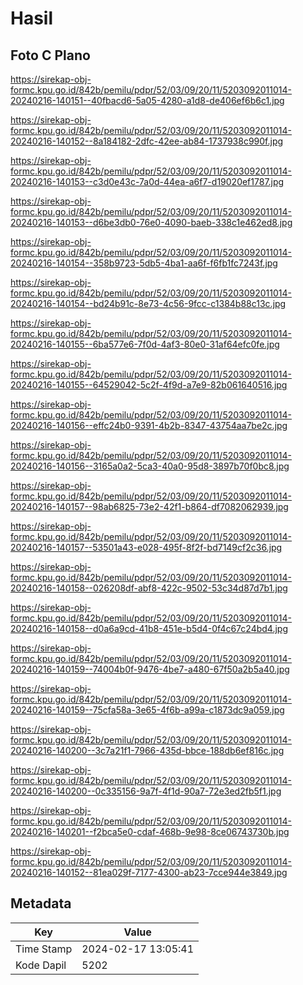 # Hasil

## Foto C Plano

https://sirekap-obj-formc.kpu.go.id/842b/pemilu/pdpr/52/03/09/20/11/5203092011014-20240216-140151--40fbacd6-5a05-4280-a1d8-de406ef6b6c1.jpg

https://sirekap-obj-formc.kpu.go.id/842b/pemilu/pdpr/52/03/09/20/11/5203092011014-20240216-140152--8a184182-2dfc-42ee-ab84-1737938c990f.jpg

https://sirekap-obj-formc.kpu.go.id/842b/pemilu/pdpr/52/03/09/20/11/5203092011014-20240216-140153--c3d0e43c-7a0d-44ea-a6f7-d19020ef1787.jpg

https://sirekap-obj-formc.kpu.go.id/842b/pemilu/pdpr/52/03/09/20/11/5203092011014-20240216-140153--d6be3db0-76e0-4090-baeb-338c1e462ed8.jpg

https://sirekap-obj-formc.kpu.go.id/842b/pemilu/pdpr/52/03/09/20/11/5203092011014-20240216-140154--358b9723-5db5-4ba1-aa6f-f6fb1fc7243f.jpg

https://sirekap-obj-formc.kpu.go.id/842b/pemilu/pdpr/52/03/09/20/11/5203092011014-20240216-140154--bd24b91c-8e73-4c56-9fcc-c1384b88c13c.jpg

https://sirekap-obj-formc.kpu.go.id/842b/pemilu/pdpr/52/03/09/20/11/5203092011014-20240216-140155--6ba577e6-7f0d-4af3-80e0-31af64efc0fe.jpg

https://sirekap-obj-formc.kpu.go.id/842b/pemilu/pdpr/52/03/09/20/11/5203092011014-20240216-140155--64529042-5c2f-4f9d-a7e9-82b061640516.jpg

https://sirekap-obj-formc.kpu.go.id/842b/pemilu/pdpr/52/03/09/20/11/5203092011014-20240216-140156--effc24b0-9391-4b2b-8347-43754aa7be2c.jpg

https://sirekap-obj-formc.kpu.go.id/842b/pemilu/pdpr/52/03/09/20/11/5203092011014-20240216-140156--3165a0a2-5ca3-40a0-95d8-3897b70f0bc8.jpg

https://sirekap-obj-formc.kpu.go.id/842b/pemilu/pdpr/52/03/09/20/11/5203092011014-20240216-140157--98ab6825-73e2-42f1-b864-df7082062939.jpg

https://sirekap-obj-formc.kpu.go.id/842b/pemilu/pdpr/52/03/09/20/11/5203092011014-20240216-140157--53501a43-e028-495f-8f2f-bd7149cf2c36.jpg

https://sirekap-obj-formc.kpu.go.id/842b/pemilu/pdpr/52/03/09/20/11/5203092011014-20240216-140158--026208df-abf8-422c-9502-53c34d87d7b1.jpg

https://sirekap-obj-formc.kpu.go.id/842b/pemilu/pdpr/52/03/09/20/11/5203092011014-20240216-140158--d0a6a9cd-41b8-451e-b5d4-0f4c67c24bd4.jpg

https://sirekap-obj-formc.kpu.go.id/842b/pemilu/pdpr/52/03/09/20/11/5203092011014-20240216-140159--74004b0f-9476-4be7-a480-67f50a2b5a40.jpg

https://sirekap-obj-formc.kpu.go.id/842b/pemilu/pdpr/52/03/09/20/11/5203092011014-20240216-140159--75cfa58a-3e65-4f6b-a99a-c1873dc9a059.jpg

https://sirekap-obj-formc.kpu.go.id/842b/pemilu/pdpr/52/03/09/20/11/5203092011014-20240216-140200--3c7a21f1-7966-435d-bbce-188db6ef816c.jpg

https://sirekap-obj-formc.kpu.go.id/842b/pemilu/pdpr/52/03/09/20/11/5203092011014-20240216-140200--0c335156-9a7f-4f1d-90a7-72e3ed2fb5f1.jpg

https://sirekap-obj-formc.kpu.go.id/842b/pemilu/pdpr/52/03/09/20/11/5203092011014-20240216-140201--f2bca5e0-cdaf-468b-9e98-8ce06743730b.jpg

https://sirekap-obj-formc.kpu.go.id/842b/pemilu/pdpr/52/03/09/20/11/5203092011014-20240216-140152--81ea029f-7177-4300-ab23-7cce944e3849.jpg


## Metadata

| Key        | Value               |
| ---------- | ------------------- |
| Time Stamp | 2024-02-17 13:05:41 |
| Kode Dapil | 5202                |



